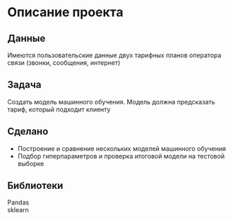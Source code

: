 # Описание проекта
## Данные
Имеются пользовательские данные двух тарифных планов оператора связи (звонки, сообщения, интернет)
## Задача
Создать модель машинного обучения. Модель должна предсказать тариф, который подходит клиенту
## Сделано
- Построение и сравнение нескольких моделей машинного обучения
- Подбор гиперпараметров и проверка итоговой модели на тестовой выборке
## Библиотеки
Pandas  
sklearn  
